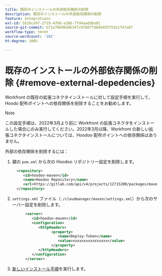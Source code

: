 ```yaml
---
title: 既存のインストールの外部依存関係の削除
description: 既存のインストールの外部依存関係の削除
feature: Integrations
exl-id: 5b28ce97-2719-47b8-a386-77d4aaddbe81
source-git-commit: b71a78696d4b347c97b077d84b455f53a1747a07
workflow-type: tm+mt
source-wordcount: '102'
ht-degree: 100%

---
```


# 既存のインストールの外部依存関係の削除 {#remove-external-depedencies}

Workfront の既存の拡張コネクタインストールに対して設定手順を実行して、Hoodo 配布ポイントへの依存関係を削除することをお勧めします。

>[!NOTE]
>
>この設定手順は、2022年3月より前に Workfront の拡張コネクタをインストールした場合にのみ実行してください。2022年3月以降、Workfront の新しい拡張コネクタインストールについては、Hoodoo 配布ポイントへの依存関係はありません。

外部の依存関係を削除するには：

1. 親の `pom.xml` から次の Hoodoo リポジトリー設定を削除します。

   ```XML
     <repository>
        <id>hoodoo-maven</id>
        <name>Hoodoo Repository</name>
        <url>https://gitlab.com/api/v4/projects/12715200/packages/maven</url>
     </repository>
   ```

1. `settings.xml` ファイル（`./cloudmanager/maven/settings.xml`）から次のサーバー設定を削除します。

   ```XML
         <server>
            <id>hoodoo-maven</id>
            <configuration>
               <httpHeaders>
                     <property>
                        <name>Deploy-Token</name>
                        <value>xxxxxxxxxxxxxxxx</value>
                     </property>
               </httpHeaders>
            </configuration>
         </server>
   ```

1. [新しいインストール手順](workfront-connector-install.md)を実行します。
